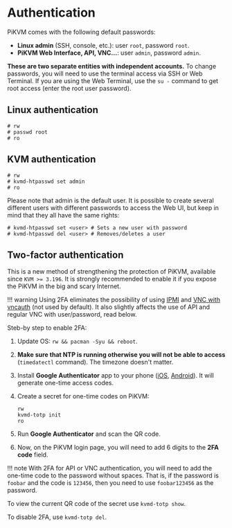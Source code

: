 # Authentication

PiKVM comes with the following default passwords:

* **Linux admin** (SSH, console, etc.): user `root`, password `root`.
* **PiKVM Web Interface, API, VNC...**: user `admin`, password `admin`.

**These are two separate entities with independent accounts.** To change passwords, you will need to use the terminal access via SSH or Web Terminal. If you are using the Web Terminal, use the `su -` command to get root access (enter the root user password).


## Linux authentication

```
# rw
# passwd root
# ro
```

## KVM authentication

```
# rw
# kvmd-htpasswd set admin
# ro
```

Please note that admin is the default user. It is possible to create several different users
with different passwords to access the Web UI, but keep in mind that they all have the same rights:

```
# kvmd-htpasswd set <user> # Sets a new user with password
# kvmd-htpasswd del <user> # Removes/deletes a user
```


## Two-factor authentication

This is a new method of strengthening the protection of PiKVM, available since `KVM >= 3.196`.
It is strongly recommended to enable it if you expose the PiKVM in the big and scary Internet.

!!! warning
    Using 2FA eliminates the possibility of using [IPMI](ipmi) and [VNC with vncauth](vnc) (not used by default).
    It also slightly affects the use of API and regular VNC with user/password, read below.

Steb-by step to enable 2FA:

1. Update OS: `rw && pacman -Syu && reboot`.

2. **Make sure that NTP is running otherwise you will not be able to access** (`timedatectl` command). The timezone doesn't matter.

3. Install **Google Authenticator** app to your phone ([iOS](https://apps.apple.com/us/app/google-authenticator/id388497605), [Android](https://play.google.com/store/apps/details?id=com.google.android.apps.authenticator2)). It will generate one-time access codes.

4. Create a secret for one-time codes on PiKVM:
   ```
   rw
   kvmd-totp init
   ro
   ```

5. Run **Google Authenticator** and scan the QR code.

6. Now, on the PiKVM login page, you will need to add 6 digits to the **2FA code** field.

!!! note
    With 2FA for API or VNC authentication, you will need to add the one-time code to the password without spaces. That is, if the password is `foobar` and the code is `123456`, then you need to use `foobar123456` as the password.

To view the current QR code of the secret use `kvmd-totp show`.

To disable 2FA, use `kvmd-totp del`.
